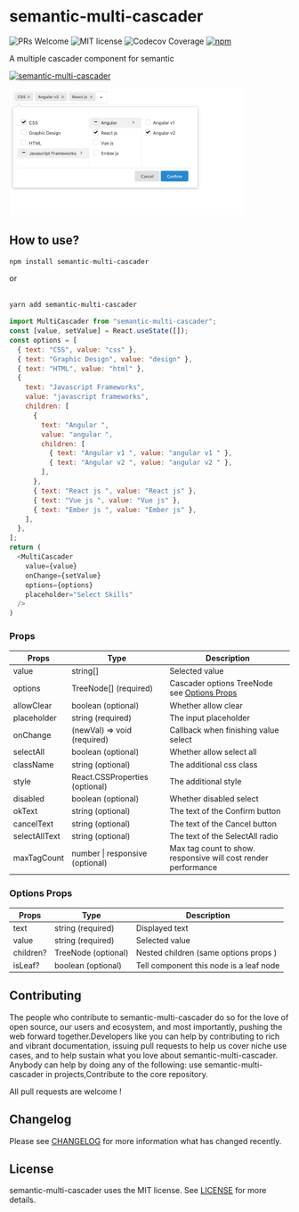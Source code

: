 
# semantic-multi-cascader

![PRs Welcome](https://img.shields.io/badge/PRs-welcome-ff69b4.svg) ![MIT license](https://img.shields.io/badge/License-MIT-blue.svg)
![Codecov Coverage](https://img.shields.io/codecov/c/github/HelKyle/semantic-multi-cascader/master.svg)
[![npm](https://img.shields.io/npm/v/semantic-multi-cascader)](https://www.npmjs.com/package/semantic-multi-cascader)

A multiple cascader component for semantic

[![semantic-multi-cascader](https://nodei.co/npm/semantic-multi-cascader.png)](https://npmjs.org/package/semantic-multi-cascader)

<div style="max-width: 420px">
  <img src="demo.png" alt="demo" />
</div>

## How to use?

```shell
npm install semantic-multi-cascader
```

or

```shell

yarn add semantic-multi-cascader
```

```js
import MultiCascader from "semantic-multi-cascader";
const [value, setValue] = React.useState([]);
const options = [
  { text: "CSS", value: "css" },
  { text: "Graphic Design", value: "design" },
  { text: "HTML", value: "html" },
  {
    text: "Javascript Frameworks",
    value: "javascript frameworks",
    children: [
      {
        text: "Angular ",
        value: "angular ",
        children: [
          { text: "Angular v1 ", value: "angular v1 " },
          { text: "Angular v2 ", value: "angular v2 " },
        ],
      },
      { text: "React js ", value: "React js" },
      { text: "Vue js ", value: "Vue js" },
      { text: "Ember js ", value: "Ember js" },
    ],
  },
];
return (
  <MultiCascader
    value={value}
    onChange={setValue}
    options={options}
    placeholder="Select Skills"
  />
)
```

### Props

| Props               | Type                                                                                | Description                                                                                                                                                           |
| ------------------- | ----------------------------------------------------------------------------------- | --------------------------------------------------------------------------------------------------------------------------------------------------------------------- |
| value               | string[]                                                                            | Selected value                                                                                                                                                        |
| options                | TreeNode[]  (required)                                                                        | Cascader options TreeNode  see [Options Props](#options-props)                                                                      |
| allowClear          | boolean    (optional)                                                                         | Whether allow clear                                                                                                                                                   |
| placeholder         | string    (required)                                                                          | The input placeholder                                                                                                                                                 |
| onChange            | (newVal) => void (required)                                                                   | Callback when finishing value select                                                                                                                                  |
| selectAll           | boolean       (optional)                                                                      | Whether allow select all                                                                                                                                              |
| className           | string    (optional)                                                                          | The additional css class                                                                                                                                              |
| style               | React.CSSProperties (optional)                                                                | The additional style                                                                                                                                                  |
| disabled            | boolean        (optional)                                                                     | Whether disabled select                                                                                                                                               |
| okText              | string      (optional)                                                                        | The text of the Confirm button                                                                                                                                        |
| cancelText          | string       (optional)                                                                       | The text of the Cancel button                                                                                                                                         |
| selectAllText       | string    (optional)                                                                          | The text of the SelectAll radio                                                                                                                                       |
| maxTagCount         | number \| responsive (optional)                      |  Max tag count to show. responsive will cost render performance                                                                                                                                          |

### Options Props

| Props               | Type                                                                                | Description                                                                                                                                                           |
| ------------------- | ----------------------------------------------------------------------------------- | --------------------------------------------------------------------------------------------------------------------------------------------------------------------- |
| text               | string    (required)                                                                      |  Displayed text                                                                                                                  |
| value               | string   (required)                                                                       | Selected value                                                                                                                                                        |
| children?               | TreeNode  (optional)                                                                          |  Nested children  (same options props )                                                                                                                                                       |
| isLeaf?               | boolean  (optional)                                                                          |  Tell component this node is a leaf node                                                                                                                                                        |

## Contributing

The people who contribute to semantic-multi-cascader do so for the love of open source, our users and ecosystem, and most importantly, pushing the web forward together.Developers like you can help by contributing to rich and vibrant documentation, issuing pull requests to help us cover niche use cases, and to help sustain what you love about semantic-multi-cascader. Anybody can help by doing any of the following: use semantic-multi-cascader in projects,Contribute to the core repository.

All pull requests are welcome !

## Changelog

Please see [CHANGELOG](CHANGELOG.md) for more information what has changed recently.

## License

semantic-multi-cascader uses the MIT license. See [LICENSE](LICENSE.md) for more details.
